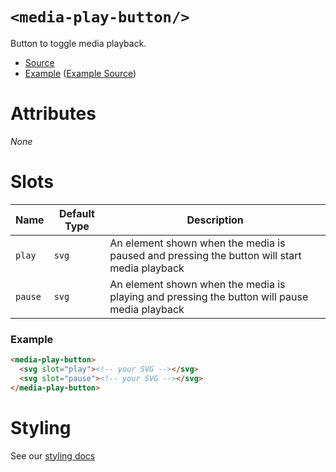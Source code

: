 # `<media-play-button/>`

Button to toggle media playback.

- [Source](../src/js/media-play-button.js)
- [Example](https://media-chrome.mux.dev/examples/control-elements/media-play-button.html) ([Example Source](../examples/control-elements/media-play-button.html))

# Attributes

_None_

# Slots

| Name    | Default Type | Description                                                                                  |
| ------- | ------------ | -------------------------------------------------------------------------------------------- |
| `play`  | `svg`        | An element shown when the media is paused and pressing the button will start media playback  |
| `pause` | `svg`        | An element shown when the media is playing and pressing the button will pause media playback |

### Example

```html
<media-play-button>
  <svg slot="play"><!-- your SVG --></svg>
  <svg slot="pause"><!-- your SVG --></svg>
</media-play-button>
```

# Styling

See our [styling docs](./styling.md#Buttons)

